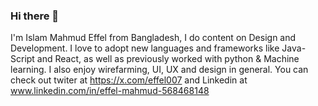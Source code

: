 ### Hi there 👋

I'm Islam Mahmud Effel from Bangladesh, I do content on Design and Development. I love to adopt new languages and frameworks like Java-Script and React, as well as previously worked with python & Machine learning. I also enjoy wirefarming, UI, UX and design in general. You can check out twiter at https://x.com/effel007 and Linkedin at www.linkedin.com/in/effel-mahmud-568468148 
